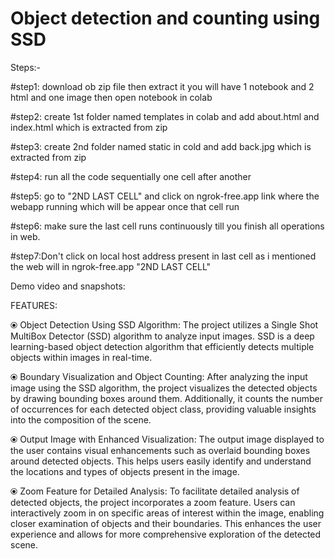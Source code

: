 # Object detection and counting using SSD 

Steps:-

#step1: download ob zip file then extract it you will have 1 notebook and 2 html and one image then open notebook in colab

#step2: create 1st folder named templates in colab and add about.html and index.html which is extracted from zip

#step3: create 2nd folder named static in cold and add back.jpg which is extracted from zip

#step4: run all the code sequentially one cell after another

#step5: go to  "2ND LAST CELL"  and click on ngrok-free.app link where the webapp running which will be appear once that cell run

#step6: make sure the last cell runs continuously till you finish all operations in web.

#step7:Don't click on local host address present in last cell as i mentioned the web will in ngrok-free.app "2ND LAST CELL"

Demo video and snapshots:


FEATURES:

⦿ Object Detection Using SSD Algorithm: The project utilizes a Single Shot MultiBox Detector (SSD) algorithm to analyze input images. SSD is a deep learning-based object detection algorithm that efficiently detects multiple objects within images in real-time.

⦿ Boundary Visualization and Object Counting: After analyzing the input image using the SSD algorithm, the project visualizes the detected objects by drawing bounding boxes around them. Additionally, it counts the number of occurrences for each detected object class, providing valuable insights into the composition of the scene.

⦿ Output Image with Enhanced Visualization: The output image displayed to the user contains visual enhancements such as overlaid bounding boxes around detected objects. This helps users easily identify and understand the locations and types of objects present in the image.

⦿ Zoom Feature for Detailed Analysis: To facilitate detailed analysis of detected objects, the project incorporates a zoom feature. Users can interactively zoom in on specific areas of interest within the image, enabling closer examination of objects and their boundaries. This enhances the user experience and allows for more comprehensive exploration of the detected scene.
